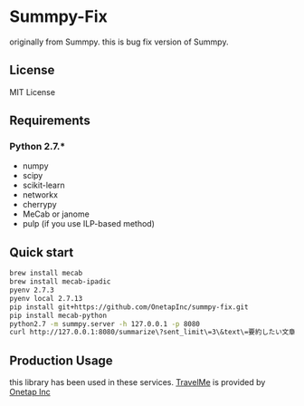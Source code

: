 # Summpy-Fix
originally from Summpy. this is bug fix version of Summpy.

## License

MIT License

## Requirements 

### Python 2.7.*

+ numpy
+ scipy
+ scikit-learn
+ networkx
+ cherrypy
+ MeCab or janome
+ pulp (if you use ILP-based method)

## Quick start

```sh
brew install mecab
brew install mecab-ipadic
pyenv 2.7.3
pyenv local 2.7.13
pip install git+https://github.com/OnetapInc/summpy-fix.git
pip install mecab-python
python2.7 -m summpy.server -h 127.0.0.1 -p 8080
curl http://127.0.0.1:8080/summarize\?sent_limit\=3\&text\=要約したい文章を入力。
```

## Production Usage
this library has been used in these services.
[TravelMe](https://travelme.jp) is provided by [Onetap Inc](https://onetap.amebaownd.com/)

